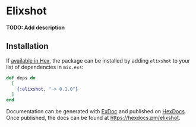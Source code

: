 # Elixshot

**TODO: Add description**

## Installation

If [available in Hex](https://hex.pm/docs/publish), the package can be installed
by adding `elixshot` to your list of dependencies in `mix.exs`:

```elixir
def deps do
  [
    {:elixshot, "~> 0.1.0"}
  ]
end
```

Documentation can be generated with [ExDoc](https://github.com/elixir-lang/ex_doc)
and published on [HexDocs](https://hexdocs.pm). Once published, the docs can
be found at <https://hexdocs.pm/elixshot>.

